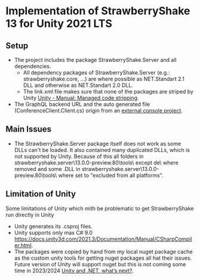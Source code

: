 # Implementation of StrawberryShake 13 for Unity 2021 LTS
## Setup
- The project includes the package StrawberryShake.Server and all dependencies.
  - All dependency packages of StrawberryShake.Server (e.g.: strawberryshake.core, ...) are where possible as NET.Standart 2.1 DLL and otherwise as NET.Standart 2.0 DLL.
  - The link.xml file makes sure that none of the packages are striped by Unity [Unity - Manual: Managed code stripping](https://docs.unity3d.com/Manual/ManagedCodeStripping.html).
- The GraphQL backend URL and the auto generated file (ConferenceClient.Client.cs) origin from an [external console project](https://github.com/firedrill-gmbh/StrawberryShake_13_Console).

## Main Issues
- The StrawberryShake.Server package itself does not work as some DLLs can't be loaded. It also contained many duplicated DLLs, which is not supported by Unity. Because of this all folders in strawberryshake.server\13.0.0-preview.80\tools\ except de\ where removed and some .DLL in strawberryshake.server\13.0.0-preview.80\tools\ where set to "excluded from all platforms".

## Limitation of Unity
Some limitations of Unity which mith be problematic to get StrawberryShake run directly in Unity
- Unity generates its .csproj files.
- Unity supports only max C# 9.0 https://docs.unity3d.com/2021.3/Documentation/Manual/CSharpCompiler.html.
- The packages were copied by hand from my local nuget package cache as the custom unity tools for getting nuget packages all hat their issues. Future version of Unity will support nuget but this is not coming some time in 2023/2024 [Unity and .NET, what’s next?](https://blog.unity.com/technology/unity-and-net-whats-next).

